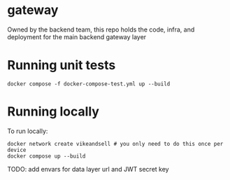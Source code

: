 # gateway

Owned by the backend team, this repo holds the code, infra, and deployment for the main backend gateway layer

# Running unit tests

```
docker compose -f docker-compose-test.yml up --build
```

# Running locally

To run locally:

```
docker network create vikeandsell # you only need to do this once per device
docker compose up --build
```

TODO: add envars for data layer url and JWT secret key

